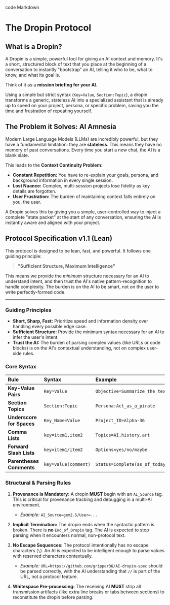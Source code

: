 code
Markdown
# The Dropin Protocol

## What is a Dropin?

A Dropin is a simple, powerful tool for giving an AI context and memory. It's a short, structured block of text that you place at the beginning of a conversation to instantly "bootstrap" an AI, telling it who to be, what to know, and what its goal is.

Think of it as a **mission briefing for your AI.**

Using a simple but strict syntax (`Key=Value`, `Section:Topic`), a dropin transforms a generic, stateless AI into a specialized assistant that is already up to speed on your project, persona, or specific problem, saving you the time and frustration of repeating yourself.


## The Problem it Solves: AI Amnesia

Modern Large Language Models (LLMs) are incredibly powerful, but they have a fundamental limitation: they are **stateless**. This means they have no memory of past conversations. Every time you start a new chat, the AI is a blank slate.

This leads to the **Context Continuity Problem**:

-   **Constant Repetition:** You have to re-explain your goals, persona, and background information in every single session.
-   **Lost Nuance:** Complex, multi-session projects lose fidelity as key details are forgotten.
-   **User Frustration:** The burden of maintaining context falls entirely on you, the user.

A Dropin solves this by giving you a simple, user-controlled way to inject a complete "state packet" at the start of any conversation, ensuring the AI is instantly aware and aligned with your project.



## Protocol Specification v1.1 (Lean)

This protocol is designed to be lean, fast, and powerful. It follows one guiding principle:

> **"Sufficient Structure, Maximum Intelligence"**

This means we provide the *minimum* structure necessary for an AI to understand intent, and then trust the AI's native pattern-recognition to handle complexity. The burden is on the AI to be smart, not on the user to write perfectly-formed code.

---

### Guiding Principles

-   **Short, Sharp, Fast:** Prioritize speed and information density over handling every possible edge case.
-   **Sufficient Structure:** Provide the minimum syntax necessary for an AI to infer the user's intent.
-   **Trust the AI:** The burden of parsing complex values (like URLs or code blocks) is on the AI's contextual understanding, not on complex user-side rules.

### Core Syntax

| Rule | Syntax | Example |
| :--- | :--- | :--- |
| **Key-Value Pairs** | `Key=Value` | `Objective=Summarize_the_text` |
| **Section Topics** | `Section:Topic`| `Persona:Act_as_a_pirate` |
| **Underscore for Spaces**|`Key_Name=Value`|`Project_ID=Alpha-36`|
| **Comma Lists**|`key=item1,item2`|`Topics=AI,history,art`|
| **Forward Slash Lists**|`key=item1/item2`|`Options=yes/no/maybe`|
| **Parentheses Comments**|`key=value(comment)`|`Status=Complete(as_of_today)`|

### Structural & Parsing Rules

1.  **Provenance is Mandatory:** A dropin **MUST** begin with an `AI_Source` tag. This is critical for provenance tracking and debugging in a multi-AI environment.
    -   *Example:* `AI_Source=gem2.5/User=...`

2.  **Implicit Termination:** The dropin ends when the syntactic pattern is broken. There is **no** `End_of_Dropin` tag. The AI is expected to stop parsing when it encounters normal, non-protocol text.

3.  **No Escape Sequences:** The protocol intentionally has no escape characters (`\`). An AI is expected to be intelligent enough to parse values with reserved characters contextually.
    -   *Example:* `URL=https://github.com/gripper36/AI-dropin-spec` should be parsed correctly, with the AI understanding that `//` is part of the URL, not a protocol feature.

4.  **Whitespace Pre-processing:** The receiving AI **MUST** strip all transmission artifacts (like extra line breaks or tabs between sections) to reconstitute the dropin before parsing.
